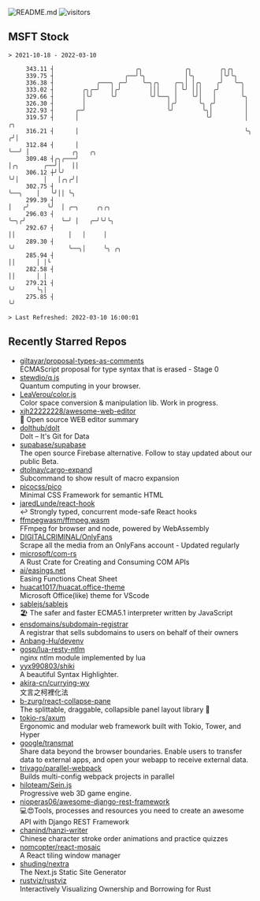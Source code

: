 ![README.md](https://github.com/Gerhut/Gerhut/workflows/README.md/badge.svg)
![visitors](https://visitors.vercel.app/Gerhut/Gerhut?token=8cf69d1f6813d272ef062726b6070c9be4ff72038cfe5a7ded7384a8da65d866)

## MSFT Stock

```
> 2021-10-18 - 2022-03-10

     343.11 ┤                       ╭╮            ╭╮        ╭╮╭╮                                                 
     339.75 ┤                    ╭──╯╰╮           │╰╮       │╰╯╰╮                                                
     336.38 ┤            ╭───╮ ╭─╯    ╰─╮╭╮    ╭─╮│ │╭╮    ╭╯   ╰─╮                                              
     333.02 ┤        ╭╮╭─╯   │╭╯        │││    │ ╰╯ │││   ╭╯      │                                              
     329.66 ┤        │╰╯     ╰╯         ╰╯╰──╮ │    ╰╯│   │       ╰╮                                             
     326.30 ┤        │                       │╭╯      ╰╮ ╭╯        │                                             
     322.93 ┤      ╭─╯                       ╰╯        ╰╮│         │                                             
     319.57 ┤      │                                    ╰╯         │    ╭╮                                       
     316.21 ┤      │                                               ╰╮  ╭╯│                                       
     312.84 ┤      │                                                ╰──╯ │            ╭╮   ╭╮                    
     309.48 ┤╭╮╭───╯                                                     │╭╮       ╭──╯│   ││                    
     306.12 ┼╯╰╯                                                         ╰╯│       │   │╭╮╭╯│                    
     302.75 ┤                                                              ╰──╮    │   ╰╯││ ╰╮                   
     299.39 ┤                                                                 │   ╭╯     ╰╯  │ ╭─╮     ╭╮╭╮      
     296.03 ┤                                                                 ╰─╮╭╯          ╰─╯ │   ╭─╯╰╯╰╮     
     292.67 ┤                                                                   ││               │   │     │     
     289.30 ┤                                                                   ╰╯               ╰──╮│     ╰╮ ╭╮ 
     285.94 ┤                                                                                       ││      │ │╰ 
     282.58 ┤                                                                                       ││      │ │  
     279.21 ┤                                                                                       ╰╯      ╰╮│  
     275.85 ┤                                                                                                ╰╯  

> Last Refreshed: 2022-03-10 16:00:01
```

## Recently Starred Repos

- [giltayar/proposal-types-as-comments](https://github.com/giltayar/proposal-types-as-comments)  
  ECMAScript proposal for type syntax that is erased - Stage 0
- [stewdio/q.js](https://github.com/stewdio/q.js)  
  Quantum computing in your browser.
- [LeaVerou/color.js](https://github.com/LeaVerou/color.js)  
  Color space conversion & manipulation lib. Work in progress.
- [xjh22222228/awesome-web-editor](https://github.com/xjh22222228/awesome-web-editor)  
  🔨  Open source WEB editor summary
- [dolthub/dolt](https://github.com/dolthub/dolt)  
  Dolt – It's Git for Data
- [supabase/supabase](https://github.com/supabase/supabase)  
  The open source Firebase alternative. Follow to stay updated about our public Beta.
- [dtolnay/cargo-expand](https://github.com/dtolnay/cargo-expand)  
  Subcommand to show result of macro expansion
- [picocss/pico](https://github.com/picocss/pico)  
  Minimal CSS Framework for semantic HTML
- [jaredLunde/react-hook](https://github.com/jaredLunde/react-hook)  
  ↩ Strongly typed, concurrent mode-safe React hooks
- [ffmpegwasm/ffmpeg.wasm](https://github.com/ffmpegwasm/ffmpeg.wasm)  
  FFmpeg for browser and node, powered by WebAssembly
- [DIGITALCRIMINAL/OnlyFans](https://github.com/DIGITALCRIMINAL/OnlyFans)  
  Scrape all the media from an OnlyFans account - Updated regularly
- [microsoft/com-rs](https://github.com/microsoft/com-rs)  
  A Rust Crate for Creating and Consuming COM APIs
- [ai/easings.net](https://github.com/ai/easings.net)  
  Easing Functions Cheat Sheet
- [huacat1017/huacat.office-theme](https://github.com/huacat1017/huacat.office-theme)  
  Microsoft Office(like) theme for VScode
- [sablejs/sablejs](https://github.com/sablejs/sablejs)  
  🏖️ The safer and faster ECMA5.1 interpreter written by JavaScript
- [ensdomains/subdomain-registrar](https://github.com/ensdomains/subdomain-registrar)  
  A registrar that sells subdomains to users on behalf of their owners
- [Anbang-Hu/devenv](https://github.com/Anbang-Hu/devenv)  
- [gosp/lua-resty-ntlm](https://github.com/gosp/lua-resty-ntlm)  
  nginx ntlm module implemented by lua
- [yyx990803/shiki](https://github.com/yyx990803/shiki)  
  A beautiful Syntax Highlighter.
- [akira-cn/currying-wy](https://github.com/akira-cn/currying-wy)  
  文言之柯裡化法
- [b-zurg/react-collapse-pane](https://github.com/b-zurg/react-collapse-pane)  
  The splittable, draggable, collapsible panel layout library 🎉
- [tokio-rs/axum](https://github.com/tokio-rs/axum)  
  Ergonomic and modular web framework built with Tokio, Tower, and Hyper
- [google/transmat](https://github.com/google/transmat)  
  Share data beyond the browser boundaries. Enable users to transfer data to external apps, and open your webapp to receive external data.
- [trivago/parallel-webpack](https://github.com/trivago/parallel-webpack)  
  Builds multi-config webpack projects in parallel
- [hiloteam/Sein.js](https://github.com/hiloteam/Sein.js)  
  Progressive web 3D game engine.
- [nioperas06/awesome-django-rest-framework](https://github.com/nioperas06/awesome-django-rest-framework)  
   💻😍Tools, processes and resources you need to create an awesome API with Django REST Framework
- [chanind/hanzi-writer](https://github.com/chanind/hanzi-writer)  
  Chinese character stroke order animations and practice quizzes
- [nomcopter/react-mosaic](https://github.com/nomcopter/react-mosaic)  
  A React tiling window manager
- [shuding/nextra](https://github.com/shuding/nextra)  
  The Next.js Static Site Generator
- [rustviz/rustviz](https://github.com/rustviz/rustviz)  
  Interactively Visualizing Ownership and Borrowing for Rust
